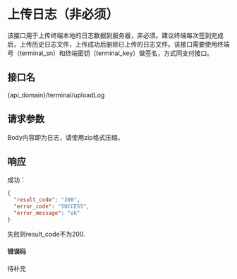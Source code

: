 # 上传日志（非必须）
该接口用于上传终端本地的日志数据到服务器，非必须。建议终端每次签到完成后，上传历史日志文件，上传成功后删除已上传的日志文件。该接口需要使用终端号（terminal_sn）和终端密钥（terminal_key）做签名，方式同支付接口。

## 接口名
{api_domain}/terminal/uploadLog

## 请求参数
Body内容即为日志，请使用zip格式压缩。

## 响应
成功：

```json
{
  "result_code": "200",
  "error_code": "SUCCESS",
  "error_message": "ok"
}
```

失败则result_code不为200.

#### 错误码
待补充
